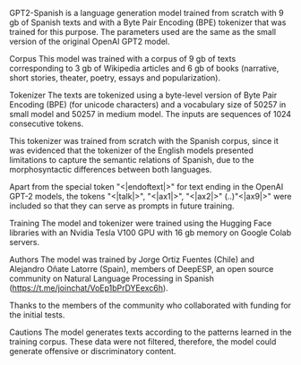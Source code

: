 GPT2-Spanish is a language generation model trained from scratch with 9 gb of Spanish texts and with a Byte Pair Encoding (BPE) tokenizer that was trained for this purpose. The parameters used are the same as the small version of the original OpenAI GPT2 model.

Corpus
This model was trained with a corpus of 9 gb of texts corresponding to 3 gb of Wikipedia articles and 6 gb of books (narrative, short stories, theater, poetry, essays and popularization).

Tokenizer
The texts are tokenized using a byte-level version of Byte Pair Encoding (BPE) (for unicode characters) and a vocabulary size of 50257 in small model and 50257 in medium model. The inputs are sequences of 1024 consecutive tokens.

This tokenizer was trained from scratch with the Spanish corpus, since it was evidenced that the tokenizer of the English models presented limitations to capture the semantic relations of Spanish, due to the morphosyntactic differences between both languages.

Apart from the special token "<|endoftext|>" for text ending in the OpenAI GPT-2 models, the tokens "<|talk|>", "<|ax1|>", "<|ax2|>" (..)"<|ax9|>" were included so that they can serve as prompts in future training.

Training
The model and tokenizer were trained using the Hugging Face libraries with an Nvidia Tesla V100 GPU with 16 gb memory on Google Colab servers.

Authors
The model was trained by Jorge Ortiz Fuentes (Chile) and Alejandro Oñate Latorre (Spain), members of DeepESP, an open source community on Natural Language Processing in Spanish (https://t.me/joinchat/VoEp1bPrDYEexc6h).

Thanks to the members of the community who collaborated with funding for the initial tests.

Cautions
The model generates texts according to the patterns learned in the training corpus. These data were not filtered, therefore, the model could generate offensive or discriminatory content.


